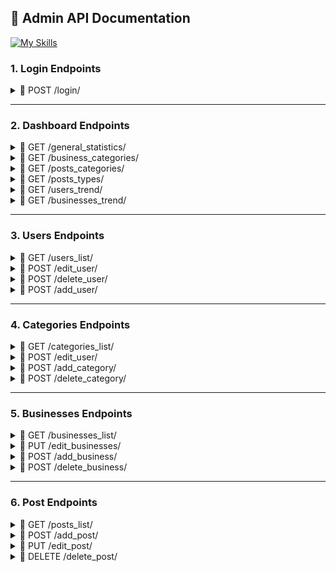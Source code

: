 ## 📖 Admin API Documentation 

[![My Skills](https://skillicons.dev/icons?i=python,fastapi,docker)](https://skillicons.dev) 

### 1. Login Endpoints 
<details>
<summary> 📌 POST /login/ </summary>

### Login Endpoint 
* User login page 

> Request body: 
```json
{
  "login": "fjuraev",
  "password": "Ewing0605"
}
```

> Response (200): 
```json
{
 "user_id": 233
 "user_name": "Firuz Juraev"
}
```
</details>
 
--- 

### 2. Dashboard Endpoints 
<details>
<summary> 📌 GET /general_statistics/ </summary>

### General Statistics Endpoint 

> Response (200): 
```json
{
 "n_active_users": 1230, 
 "n_active_businesses": 89, 
 "n_new_businesses": 3, 
 "n_posts": 125,
 "n_post_comments": 200,
 "n_business_comments": 56  
}
```
</details>


<details>
<summary> 📌 GET /business_categories/ </summary>

### Business Categories Endpoint 

> Response (200): 
```json
{
   "Visa & Law": 25,
   "Money Transfer": 12, 
}
```
</details>



<details>
<summary> 📌 GET /posts_categories/ </summary>

### Posts Categories Endpoint 

> Response (200): 
```json
{
   "Visa & Law": 63,
   "Money Transfer": 25, 
}
```
</details>



<details>
<summary> 📌 GET /posts_types/ </summary>

### Posts Types Endpoint 

> Response (200): 
```json
{
   "News": 100,
   "Articles": 25, 
}
```
</details>



<details>
<summary> 📌 GET /users_trend/ </summary>

### Users Trend Endpoint 

> Response (200): 
```json
{
   "August": 23,
   "July": 26,
   "June": 30,
   "May": 36,
   "April": 21,
   "March": 25, 
}
```
</details>



<details>
<summary> 📌 GET /businesses_trend/ </summary>

### Businesses Trend Endpoint 

> Response (200): 
```json
{
   "August": 23,
   "July": 26,
   "June": 30,
   "May": 36,
   "April": 21,
   "March": 25, 
}
```
</details>


--- 
### 3. Users Endpoints  

<details>
<summary> 📌 GET /users_list/ </summary>

### Users List Endpoint 

> Response (200): 
```json
{
   "1": {
          "user_id": 1,
          "user_name": Firuz Juraev,
          "user_status": True,
          "n_comments": 12  
        }, 
   "3": {
          "user_id": 3,
          "user_name": Umid  Juraev,
          "user_status": True,
          "n_comments": 12    
        } 
}
```
</details>


<details>
<summary> 📌 POST /edit_user/ </summary>

### Edit User Endpoint 

> Request body: 
```json
{
  "user_id": 23,
  "status": False,
  "block": True,
  "role": 1   
}
```


> Response (200): 
```json
{
   "message": Successfully edited! 
}
```
</details>



<details>
<summary> 📌 POST /delete_user/ </summary>

### Delete User Endpoint 

> Request body: 
```json
{
  "user_id": 23
}
```


> Response (200): 
```json
{
   "message": Successfully deleted! 
}
```
</details>



<details>
<summary> 📌 POST /add_user/ </summary>

### Delete User Endpoint 

> Request body: 
```json
{
  "user_name": "Firuz Juraev",
  "user_email": "example@gmail.com",
  "user_role": 3, 
  "user_phone": "+821042989697",
  "user_location": "Uzbekistan",
  "user_login": "fjuraev",
  "user_password": "Ewing@0001"
}
```


> Response (200): 
```json
{
   "message": Successfully added! 
}
```
</details>


--- 
### 4. Categories Endpoints  

<details>
<summary> 📌 GET /categories_list/ </summary>

### Categories List Endpoint 

> Response (200): 
```json
{
   "1": {
          "id": 5,
          "category_name_en": "Halal Kitchen and Shop",
          "category_name_uz": "Halol oshxona va do‘kon",
          "description_en": "Offering freshly prepared halal meals and a variety of certified halal grocery products.",
          "description_uz": "Yangi tayyorlangan halol taomlar va sertifikatlangan halol oziq-ovqat mahsulotlari taklifi.",
          "comments_count": 0
  },
}
```
</details>



<details>
<summary> 📌 POST /edit_user/ </summary>

### Edit User Endpoint 

> Request body: 
```json
{
  "category_id": 1,
  "category_name_en": "Visas & Laws",
  "category_name_uz": "Vizalar & Qonunlar"
  "status": False   
}
```


> Response (200): 
```json
{
   "message": Successfully edited! 
}
```
</details> 



<details>
<summary> 📌 POST /add_category/ </summary>

### Edit User Endpoint 

> Request body: 
```json
{
  "category_name_en": "Visas & Laws",
  "category_name_uz": "Vizalar & Qonunlar", 
  "description_en": "blabla", 
  "description_uz": "blabla"   
}
```


> Response (200): 
```json
{
   "message": Successfully added! 
}
```
</details> 

<details>
<summary> 📌 POST /delete_category/ </summary>

### Delete Category Endpoint 

> Request body: 
```json
{
  "Category_id": 23
}
```


> Response (200): 
```json
{
   "message": Successfully deleted! 
}
```
</details>


--- 
### 5. Businesses Endpoints  

<details>
<summary> 📌 GET /businesses_list/ </summary>

### Businesses List Endpoint 

> Response (200): 
```json
{
    {
    "id": 3,
    "name": "B",
    "short_info_en": "Authentic Korean halal dishes made with care, offering home-style meals prepared by Gim Soensaeng. A taste of Korea with full halal compliance.",
    "short_info_uz": "Gim Soensaeng tomonidan tayyorlangan halol va uy uslubidagi koreys taomlari. Halollik talablariga to‘liq javob beruvchi Koreya ta’mi.",
    "category_name_en": null,
    "category_name_uz": null,
    "manager_name": "Kimsanboy",
    "Joined_date": "2025-08-05T08:05:20.244000"
  }
}
```
</details>
<details>
<summary> 📌 PUT /edit_businesses/ </summary>
### Edit Business Endpoint 

> Request body: 
```json

 {
  "business_id": 3,
  "name": "Plov",
  "short_info_en": "Authentic Korean halal dishes made with care, offering home-style meals prepared by Gim Soensaeng. A taste of Korea with full halal compliance.",
  "short_info_uz": "Gim Soensaeng tomonidan tayyorlangan halol va uy uslubidagi koreys taomlari. Halollik talablariga to‘liq javob beruvchi Koreya ta’mi.",
  "manager_id": 3,
  "category_id": 5
}

```


> Response (200): 
```json
{
   "message": Successfully edited! 
}
```
</details> 



<details>
<summary> 📌 POST /add_business/ </summary>

### Add Business Endpoint 

> Request body: 
```json
{
  "name": "Plov",
  "short_info_en": "Authentic Korean halal dishes made with care, offering home-style meals prepared by Gim Soensaeng. A taste of Korea with full halal compliance.",
  "short_info_uz": "Gim Soensaeng tomonidan tayyorlangan halol va uy uslubidagi koreys taomlari. Halollik talablariga to‘liq javob beruvchi Koreya ta’mi.",
  "full_info_en": "Experience the warmth of traditional Korean home cooking with a halal twist. At Gim Soensaeng’s Halal Korean Restaurant, we specialize in authentic, freshly prepared dishes that follow halal dietary standards while preserving the rich flavors of Korea.
Our meals are lovingly made using high-quality ingredients, carefully sourced to ensure both authenticity and halal compliance. From classic dishes like bibimbap, bulgogi, and kimchi stew to unique home-style specialties, each plate offers a genuine taste of Korean culture.
Whether you are a local, a traveler, or part of the Muslim community seeking delicious halal options, our restaurant welcomes everyone looking for wholesome, comforting Korean food.
Highlights:
100% halal-certified ingredients
Traditional Korean home-cooked recipes
Cozy, family-friendly atmosphere
Vegetarian options available
Friendly service with a personal touch
Come and enjoy the true essence of Korea — prepared with heart, served with respect.",
  "full_info_uz": "Halollik talablariga mos, an’anaviy koreys uy taomlarining iliqligini his eting. Gim Soensaeng’ning Halol Koreys Restorani sizga Koreya taomlarini asl ta’mi bilan, halol qoidalariga rioya qilgan holda taqdim etadi.
Taomlarimiz sevgi bilan, yuqori sifatli va halol ekanligiga ishonch hosil qilingan mahsulotlardan tayyorlanadi. Bibimbap, bulgogi, kimchi sho‘rva kabi klassik koreys taomlaridan tortib, noyob uy sharoitida tayyorlangan maxsus retseptlargacha — har bir taomda koreys madaniyatining haqiqiy ta’mini topasiz.
Agar siz mahalliy bo‘lsangiz, sayohatchi yoki halol ovqat izlayotgan musulmon bo‘lsangiz – barchangizni bu mazali va qulay muhitdagi restoranimizda kutib qolamiz.
Afzalliklarimiz:
100% halol sertifikatlangan mahsulotlar
An’anaviy koreys uy retseptlari
Iliq va oilaviy muhit
Vegetarianga mos variantlar mavjud
Samimiy va e’tiborli xizmat
Koreya taomlarining asl mohiyatini his eting — qalbdan tayyorlangan, hurmat bilan taqdim etiladi.",
  "location": "Республика Корея, Seoul, Yongsan District, Itaewon-dong, 34-19",
  "phone": "+82-2132-2246",
  "email": "koreada-halal4@gmail.com",
  "logo_link": "[string](https://encrypted-tbn0.gstatic.com/images?q=tbn:ANd9GcQuuDzgLmGrDbSADW1-t1MF-Rril9XWHOanhA&s)",
  "background_image_link": "[string](https://cdn.prod.website-files.com/5ec561ed25beadc20eb206da/5ede8343f7025523a6e9432e_header19_600x900.jpg)",
  "category_id": 5,
  "manager_id": 2
}
```


> Response (200): 
```json
{
   "message": Successfully added! 
}
```
</details> 

<details>
<summary> 📌 POST /delete_business/ </summary>

### Delete Business Endpoint 

> Request body: 
```json
{
  "business_id": 3
}
```


> Response (200): 
```json
{
   "message": Successfully deleted! 
}
```
</details>


--- 
### 6. Post Endpoints  

<details>
<summary> 📌 GET /posts_list/ </summary>

### Posts List Endpoint 

> Response (200): 
```json
{
   {
    "id": 7,
    "title_en": "Opening Your First Korean Bank Account",
    "title_uz": "Koreyada birinchi bank hisobingizni ochish",
    "content_uz": "Xorijiy rezident sifatida Koreyada bank hisobini ochish bo‘yicha bosqichma-bosqich qo‘llanma.",
    "content_en": "Step-by-step guide to opening a bank account in Korea as a foreign resident.",
    "author": "string",
    "post_date": "2025-08-19T11:48:43.264756",
    "post_type": "news"
  }
}
```
</details>
<details>
<summary> 📌 POST /add_post/ </summary>
### Add Post Endpoint 


> Request body: 
```json

 {
  "title_en": "A New Way to Explore Ethical Shopping",
  "title_uz": "Etik Savdo Bozori Tomon Yangi Qadam",
  "content_en": "The demand for halal products has grown rapidly in recent years. "Halal and Shop" is more than just a marketplace – it is a lifestyle choice. Shoppers today seek products that align with their values, including ethical sourcing, cleanliness, and religious compliance.
Halal-certified items include food, cosmetics, clothing, and even finance. This growing interest reflects not only religious needs but also a broader shift toward healthier and more transparent consumption. Many non-Muslim consumers also choose halal products for their quality and hygiene standards.
Online halal marketplaces are making it easier than ever to discover, review, and buy halal-certified products from anywhere in the world. With the power of digital tools, “Halal and Shop” connects customers to trustworthy brands and local producers. It’s not just about shopping – it’s about conscious living.",
  "content_uz": "So‘nggi yillarda halol mahsulotlarga bo‘lgan talab keskin oshdi. “Halol va Xarid” nafaqat bozor maydonchasi, balki turmush tarzini aks ettiruvchi konsepsiyadir. Bugungi xaridorlar o‘z e’tiqodlari va qadriyatlariga mos mahsulotlarni izlayapti – bu esa etik ishlab chiqarish, poklik va diniy talablar bilan uyg‘unlikda bo‘lgan mahsulotlarni anglatadi.
Halol sertifikatiga ega mahsulotlar faqat oziq-ovqat bilan cheklanmaydi – kosmetika, kiyim-kechak, hatto moliyaviy xizmatlar ham bu ro‘yxatga kiradi. Bu nafaqat diniy talablarni qondiradi, balki sog‘lom va shaffof iste’mol madaniyatiga bo‘lgan umumiy ehtiyojni ham ifodalaydi. Ko‘plab musulmon bo‘lmagan xaridorlar ham halol mahsulotlarni sifat va gigiyena mezonlari tufayli tanlaydilar.
Onlayn halol bozorlar orqali endi halol mahsulotlarni istalgan joydan topish, ularni solishtirish va xarid qilish osonlashdi. “Halol va Xarid” loyihasi ishonchli brendlar va mahalliy ishlab chiqaruvchilarni xaridorlar bilan bog‘lab beradi. Bu shunchaki xarid emas – bu ongli hayot tarzidir.",
  "author_id": 2,
  "post_type_id": 1,
  "category_id": 5,
  "post_header_image_link": "[string](https://hometownrealty.co.kr/wp-content/uploads/2023/11/bank-account.jpg)",
  "post_image_id": 1
}

```


> Response (200): 
```json
{
   "message": Successfully edited! 
}
```
</details>
<details>
<summary> 📌 PUT /edit_post/ </summary>
### Edit Post Endpoint 

> Request body: 
```json

 {
  "post_id": 3,
  "title_en": "A New Way to Explore Ethical Shopping",
  "title_uz": "Etik Savdo Bozori Tomon Yangi Qadam",
  "content_en": "The demand for halal products has grown rapidly in recent years. "Halal and Shop" is more than just a marketplace – it is a lifestyle choice. Shoppers today seek products that align with their values, including ethical sourcing, cleanliness, and religious compliance.
Halal-certified items include food, cosmetics, clothing, and even finance. This growing interest reflects not only religious needs but also a broader shift toward healthier and more transparent consumption. Many non-Muslim consumers also choose halal products for their quality and hygiene standards.
Online halal marketplaces are making it easier than ever to discover, review, and buy halal-certified products from anywhere in the world. With the power of digital tools, “Halal and Shop” connects customers to trustworthy brands and local producers. It’s not just about shopping – it’s about conscious living.",
  "content_uz": "So‘nggi yillarda halol mahsulotlarga bo‘lgan talab keskin oshdi. “Halol va Xarid” nafaqat bozor maydonchasi, balki turmush tarzini aks ettiruvchi konsepsiyadir. Bugungi xaridorlar o‘z e’tiqodlari va qadriyatlariga mos mahsulotlarni izlayapti – bu esa etik ishlab chiqarish, poklik va diniy talablar bilan uyg‘unlikda bo‘lgan mahsulotlarni anglatadi.
Halol sertifikatiga ega mahsulotlar faqat oziq-ovqat bilan cheklanmaydi – kosmetika, kiyim-kechak, hatto moliyaviy xizmatlar ham bu ro‘yxatga kiradi. Bu nafaqat diniy talablarni qondiradi, balki sog‘lom va shaffof iste’mol madaniyatiga bo‘lgan umumiy ehtiyojni ham ifodalaydi. Ko‘plab musulmon bo‘lmagan xaridorlar ham halol mahsulotlarni sifat va gigiyena mezonlari tufayli tanlaydilar.
Onlayn halol bozorlar orqali endi halol mahsulotlarni istalgan joydan topish, ularni solishtirish va xarid qilish osonlashdi. “Halol va Xarid” loyihasi ishonchli brendlar va mahalliy ishlab chiqaruvchilarni xaridorlar bilan bog‘lab beradi. Bu shunchaki xarid emas – bu ongli hayot tarzidir.",
  "author_id": 2,
  "post_type_id": 2,
  "category_id": 5,
  "post_header_image_link": "[string](https://www.korvia.com/wp-content/uploads/2017/03/Background-of-mobile-with-icons.png)",
  "post_image_id": 1
}

```

> Response (200): 
```json
{
   "message": Successfully edited! 
}
```
</details>

<details>
<summary> 📌 DELETE /delete_post/ </summary>
### Delete Post Endpoint 
> Request body: 
```json
{
  "post_id": 3
}
```


> Response (200): 
```json
{
   "message": Successfully deleted! 
}
```

</details> 
